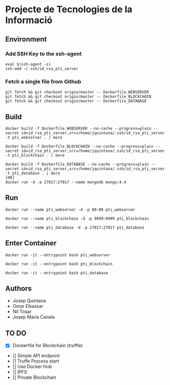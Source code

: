 # Projecte de Tecnologies de la Informació

## Environment

### Add SSH Key to the ssh-agent
```
eval $(ssh-agent -s)
ssh-add ~/.ssh/id_rsa_pti_server
```

### Fetch a single file from Github
```
git fetch && git checkout origin/master -- Dockerfile_WEBSERVER
git fetch && git checkout origin/master -- Dockerfile_BLOCKCHAIN
git fetch && git checkout origin/master -- Dockerfile_DATABASE
```

## Build

```
docker build -f Dockerfile_WEBSERVER --no-cache --progress=plain --secret id=id_rsa_pti_server,src=/home/jquintana/.ssh/id_rsa_pti_server -t pti_webserver . | more
```
```
docker build -f Dockerfile_BLOCKCHAIN --no-cache --progress=plain --secret id=id_rsa_pti_server,src=/home/jquintana/.ssh/id_rsa_pti_server -t pti_blockchain . | more
```
```
docker build -f Dockerfile_DATABASE --no-cache --progress=plain --secret id=id_rsa_pti_server,src=/home/jquintana/.ssh/id_rsa_pti_server -t pti_database . | more
[OR]
docker run -d -p 27017:27017 --name mongodb mongo:4.4
```

## Run

```
docker run --name pti_webserver -d -p 80:80 pti_webserver
```
```
docker run --name pti_blockchain -d -p 9999:9999 pti_blockchain
```
```
docker run --name pti_database -d -p 27017:27017 pti_database
```


## Enter Container

```
docker run -it --entrypoint bash pti_webserver
```
```
docker run -it --entrypoint bash pti_blockchain
```
```
docker run -it --entrypoint bash pti_database
```


## Authors

- Josep Quintana
- Omar Elkassar
- Nil Tosar
- Josep Maria Canela


## TO DO

- [x] Dockerfile for Blockchain (truffle)
- [] Simple API endpoint
- [] Truffe Process start
- [] Use Docker Hub
- [] IPFS
- [] Private Blockchain

